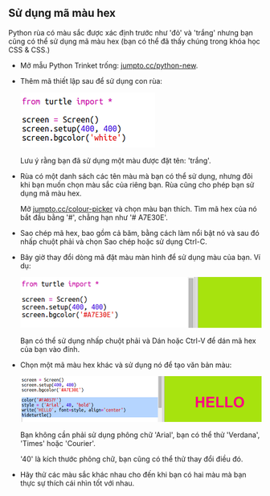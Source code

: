 ## Sử dụng mã màu hex

Python rùa có màu sắc được xác định trước như 'đỏ' và 'trắng' nhưng bạn cũng có thể sử dụng mã màu hex (bạn có thể đã thấy chúng trong khóa học CSS & CSS.)

+ Mở mẫu Python Trinket trống: <a href="http://jumpto.cc/python-new" target="_blank">jumpto.cc/python-new</a>.

+ Thêm mã thiết lập sau để sử dụng con rùa:
    
    ![ảnh chụp màn hình](images/colourful-setup.png)
    
    Lưu ý rằng bạn đã sử dụng một màu được đặt tên: 'trắng'.

+ Rùa có một danh sách các tên màu mà bạn có thể sử dụng, nhưng đôi khi bạn muốn chọn màu sắc của riêng bạn. Rùa cũng cho phép bạn sử dụng mã màu hex.
    
    Mở <a href="http://jumpto.cc/colour-picker" target="_blank">jumpto.cc/colour-picker</a> và chọn màu bạn thích. Tìm mã hex của nó bắt đầu bằng '#', chẳng hạn như '# A7E30E'.

+ Sao chép mã hex, bao gồm cả băm, bằng cách làm nổi bật nó và sau đó nhấp chuột phải và chọn Sao chép hoặc sử dụng Ctrl-C.

+ Bây giờ thay đổi dòng mã đặt màu màn hình để sử dụng màu của bạn. Ví dụ:
    
    ![ảnh chụp màn hình](images/colourful-background.png)
    
    Bạn có thể sử dụng nhấp chuột phải và Dán hoặc Ctrl-V để dán mã hex của bạn vào đính.

+ Chọn một mã màu hex khác và sử dụng nó để tạo văn bản màu:
    
    ![ảnh chụp màn hình](images/colourful-write.png)
    
    Bạn không cần phải sử dụng phông chữ 'Arial', bạn có thể thử 'Verdana', 'Times' hoặc 'Courier'.
    
    '40' là kích thước phông chữ, bạn cũng có thể thử thay đổi điều đó.

+ Hãy thử các màu sắc khác nhau cho đến khi bạn có hai màu mà bạn thực sự thích cái nhìn tốt với nhau.